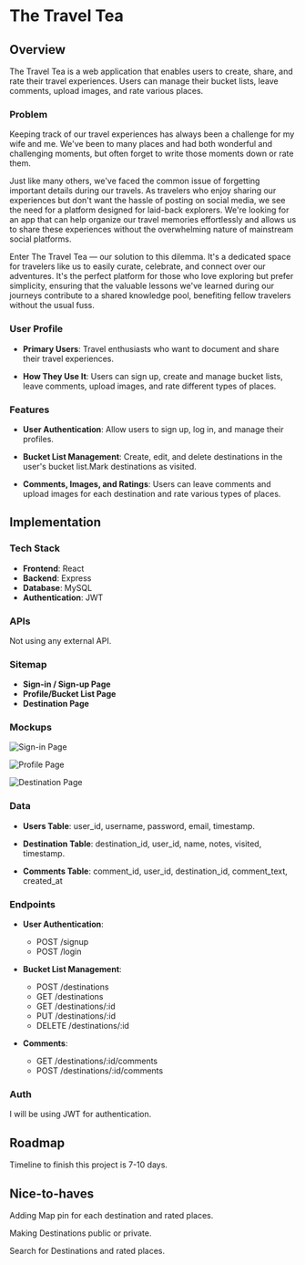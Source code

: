 # The Travel Tea

## Overview

The Travel Tea is a web application that enables users to create, share, and rate their travel experiences. Users can manage their bucket lists, leave comments, upload images, and rate various places.

### Problem

Keeping track of our travel experiences has always been a challenge for my wife and me. We've been to many places and had both wonderful and challenging moments, but often forget to write those moments down or rate them.

Just like many others, we've faced the common issue of forgetting important details during our travels. As travelers who enjoy sharing our experiences but don't want the hassle of posting on social media, we see the need for a platform designed for laid-back explorers. We're looking for an app that can help organize our travel memories effortlessly and allows us to share these experiences without the overwhelming nature of mainstream social platforms.

Enter The Travel Tea — our solution to this dilemma. It's a dedicated space for travelers like us to easily curate, celebrate, and connect over our adventures. It's the perfect platform for those who love exploring but prefer simplicity, ensuring that the valuable lessons we've learned during our journeys contribute to a shared knowledge pool, benefiting fellow travelers without the usual fuss.

### User Profile

- **Primary Users**: Travel enthusiasts who want to document and share their travel experiences.

- **How They Use It**: Users can sign up, create and manage bucket lists, leave comments, upload images, and rate different types of places.

### Features

- **User Authentication**: Allow users to sign up, log in, and manage their profiles.

- **Bucket List Management**: Create, edit, and delete destinations in the user's bucket list.Mark destinations as visited.

- **Comments, Images, and Ratings**: Users can leave comments and upload images for each destination and rate various types of places.

## Implementation

### Tech Stack

- **Frontend**: React
- **Backend**: Express
- **Database**: MySQL
- **Authentication**: JWT

### APIs

Not using any external API.

### Sitemap

- **Sign-in / Sign-up Page**
- **Profile/Bucket List Page**
- **Destination Page**

### Mockups

![Sign-in Page](<Screenshot 2024-01-23 at 11.02.35 PM-1.png>)

![Profile Page](<Screenshot 2024-01-23 at 11.33.56 PM-1.png>)

![Destination Page](<Screenshot 2024-01-23 at 11.34.03 PM-1.png>)

### Data

- **Users Table**: user_id, username, password, email, timestamp.

- **Destination Table**: destination_id, user_id, name, notes, visited, timestamp.

- **Comments Table**: comment_id, user_id, destination_id, comment_text, created_at

### Endpoints

- **User Authentication**:

  - POST /signup
  - POST /login

- **Bucket List Management**:

  - POST /destinations
  - GET /destinations
  - GET /destinations/:id
  - PUT /destinations/:id
  - DELETE /destinations/:id

- **Comments**:

  - GET /destinations/:id/comments
  - POST /destinations/:id/comments

### Auth

I will be using JWT for authentication.

## Roadmap

Timeline to finish this project is 7-10 days.

## Nice-to-haves

Adding Map pin for each destination and rated places.

Making Destinations public or private.

Search for Destinations and rated places.
